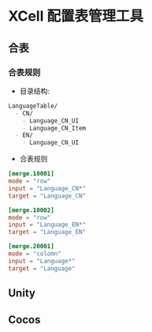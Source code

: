 XCell 配置表管理工具
==================






## 合表



### 合表规则

- 目录结构:

```markdown
LanguageTable/
  - CN/
    - Language_CN_UI
    - Language_CN_Item
  - EN/
    - Language_CN_UI
```

- 合表规则

```toml
[merge.10001]
mode = "row"
input = "Language_CN*"
target = "Language_CN"

[merge.10002]
mode = "row"
input = "Language_EN*"
target = "Language_EN"

[merge.20001]
mode = "colomn"
input = "Language*"
target = "Language"
```

## Unity


## Cocos